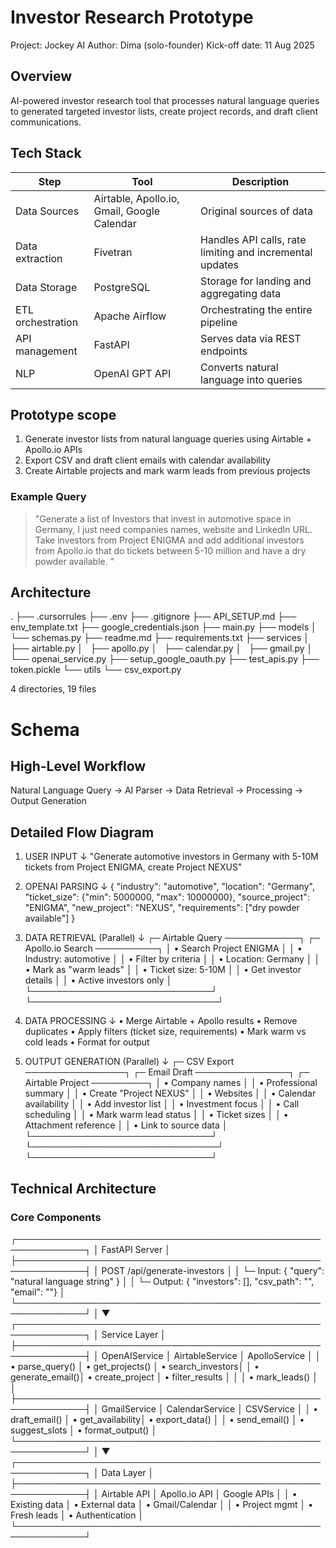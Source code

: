 
# Investor Research Prototype
Project: Jockey AI
Author: Dima (solo-founder)
Kick-off date: 11 Aug 2025

## Overview
AI-powered investor research tool that processes natural language queries to generated targeted investor lists, create project records, and draft client communications.

## Tech Stack
| Step | Tool | Description |
|------|------|-------------|
| Data Sources | Airtable, Apollo.io, Gmail, Google Calendar | Original sources of data |
| Data extraction | Fivetran | Handles API calls, rate limiting and incremental updates |
| Data Storage | PostgreSQL | Storage for landing and aggregating data |
| ETL orchestration | Apache Airflow | Orchestrating the entire pipeline |
| API management | FastAPI | Serves data via REST endpoints |
| NLP | OpenAI GPT API | Converts natural language into queries |

## Prototype scope
1. Generate investor lists from natural language queries using Airtable + Apollo.io APIs
2. Export CSV and draft client emails with calendar availability
3. Create Airtable projects and mark warm leads from previous projects

### Example Query
> "Generate a list of Investors that invest in automotive space in Germany, I just need companies names, website and LinkedIn URL. Take investors from Project ENIGMA and add additional investors from Apollo.io that do tickets between 5-10 million and have a dry powder available. "

## Architecture
.
├── .cursorrules
├── .env
├── .gitignore
├── API_SETUP.md
├── env_template.txt
├── google_credentials.json
├── main.py
├── models
│   └── schemas.py
├── readme.md
├── requirements.txt
├── services
│   ├── airtable.py
│   ├── apollo.py
│   ├── calendar.py
│   ├── gmail.py
│   └── openai_service.py
├── setup_google_oauth.py
├── test_apis.py
├── token.pickle
└── utils
    └── csv_export.py

4 directories, 19 files

# Schema

## High-Level Workflow

Natural Language Query → AI Parser → Data Retrieval → Processing → Output Generation

## Detailed Flow Diagram

1. USER INPUT
   ↓
   "Generate automotive investors in Germany with 5-10M tickets from Project ENIGMA, create Project NEXUS"

2. OPENAI PARSING
   ↓
   {
     "industry": "automotive",
     "location": "Germany",
     "ticket_size": {"min": 5000000, "max": 10000000},
     "source_project": "ENIGMA",
     "new_project": "NEXUS",
     "requirements": ["dry powder available"]
   }

3. DATA RETRIEVAL (Parallel)
   ↓
   ┌─ Airtable Query ────────────┐    ┌─ Apollo.io Search ──────────┐
   │ • Search Project ENIGMA     │    │ • Industry: automotive       │
   │ • Filter by criteria        │    │ • Location: Germany          │
   │ • Mark as "warm leads"      │    │ • Ticket size: 5-10M         │
   │ • Get investor details      │    │ • Active investors only      │
   └─────────────────────────────┘    └──────────────────────────────┘

4. DATA PROCESSING
   ↓
   • Merge Airtable + Apollo results
   • Remove duplicates
   • Apply filters (ticket size, requirements)
   • Mark warm vs cold leads
   • Format for output

5. OUTPUT GENERATION (Parallel)
   ↓
   ┌─ CSV Export ────────────────┐    ┌─ Email Draft ───────────────┐    ┌─ Airtable Project ─────────┐
   │ • Company names             │    │ • Professional summary      │    │ • Create "Project NEXUS"    │
   │ • Websites                  │    │ • Calendar availability     │    │ • Add investor list         │
   │ • Investment focus          │    │ • Call scheduling           │    │ • Mark warm lead status     │
   │ • Ticket sizes              │    │ • Attachment reference      │    │ • Link to source data       │
   └─────────────────────────────┘    └──────────────────────────────┘    └─────────────────────────────┘


## Technical Architecture

### Core Components

┌─────────────────────────────────────────────────────────────┐
│                        FastAPI Server                       │
├─────────────────────────────────────────────────────────────┤
│  POST /api/generate-investors                               │
│  └─ Input: { "query": "natural language string" }          │
│  └─ Output: { "investors": [], "csv_path": "", "email": ""} │
└─────────────────────────────────────────────────────────────┘
                                │
                                ▼
┌─────────────────────────────────────────────────────────────┐
│                    Service Layer                            │
├─────────────────────────────────────────────────────────────┤
│  OpenAIService     │  AirtableService  │  ApolloService     │
│  • parse_query()   │  • get_projects() │  • search_investors│
│  • generate_email()│  • create_project │  • filter_results  │
│                    │  • mark_leads()   │                    │
├─────────────────────────────────────────────────────────────┤
│  GmailService      │  CalendarService  │  CSVService        │
│  • draft_email()   │  • get_availability│ • export_data()   │
│  • send_email()    │  • suggest_slots  │  • format_output() │
└─────────────────────────────────────────────────────────────┘
                                │
                                ▼
┌─────────────────────────────────────────────────────────────┐
│                    Data Layer                               │
├─────────────────────────────────────────────────────────────┤
│  Airtable API      │  Apollo.io API    │  Google APIs       │
│  • Existing data   │  • External data  │  • Gmail/Calendar  │
│  • Project mgmt    │  • Fresh leads    │  • Authentication  │
└─────────────────────────────────────────────────────────────┘
